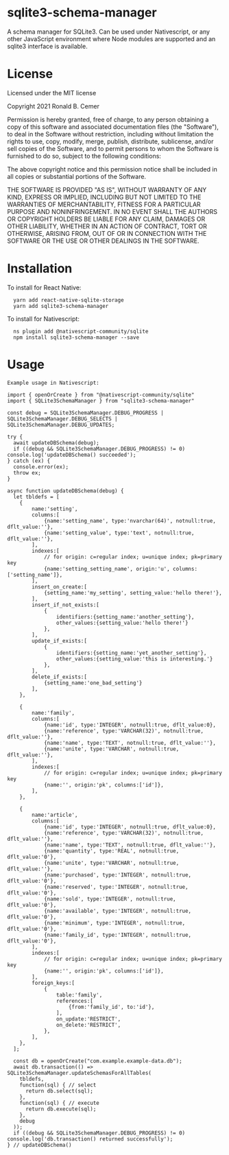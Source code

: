 # sqlite3-schema-manager

A schema manager for SQLite3.  Can be used under Nativescript, or any other JavaScript environment where Node modules are supported and an sqlite3 interface is available.

# License

Licensed under the MIT license

Copyright 2021 Ronald B. Cemer

Permission is hereby granted, free of charge, to any person obtaining a copy of this software and associated documentation files (the "Software"), to deal in the Software without restriction, including without limitation the rights to use, copy, modify, merge, publish, distribute, sublicense, and/or sell copies of the Software, and to permit persons to whom the Software is furnished to do so, subject to the following conditions:

The above copyright notice and this permission notice shall be included in all copies or substantial portions of the Software.

THE SOFTWARE IS PROVIDED "AS IS", WITHOUT WARRANTY OF ANY KIND, EXPRESS OR IMPLIED, INCLUDING BUT NOT LIMITED TO THE WARRANTIES OF MERCHANTABILITY, FITNESS FOR A PARTICULAR PURPOSE AND NONINFRINGEMENT. IN NO EVENT SHALL THE AUTHORS OR COPYRIGHT HOLDERS BE LIABLE FOR ANY CLAIM, DAMAGES OR OTHER LIABILITY, WHETHER IN AN ACTION OF CONTRACT, TORT OR OTHERWISE, ARISING FROM, OUT OF OR IN CONNECTION WITH THE SOFTWARE OR THE USE OR OTHER DEALINGS IN THE SOFTWARE.

# Installation

To install for React Native:
```
  yarn add react-native-sqlite-storage
  yarn add sqlite3-schema-manager
```

To install for Nativescript:
```
  ns plugin add @nativescript-community/sqlite
  npm install sqlite3-schema-manager --save
```

# Usage

```
Example usage in Nativescript:

import { openOrCreate } from "@nativescript-community/sqlite"
import { SQLite3SchemaManager } from "sqlite3-schema-manager"

const debug = SQLite3SchemaManager.DEBUG_PROGRESS | SQLite3SchemaManager.DEBUG_SELECTS | SQLite3SchemaManager.DEBUG_UPDATES;

try {
  await updateDBSchema(debug);
  if ((debug && SQLite3SchemaManager.DEBUG_PROGRESS) != 0) console.log('updateDBSchema() succeeded');
} catch (ex) {
  console.error(ex);
  throw ex;
}

async function updateDBSchema(debug) {
  let tbldefs = [
    {
        name:'setting',
        columns:[
            {name:'setting_name', type:'nvarchar(64)', notnull:true, dflt_value:''},
            {name:'setting_value', type:'text', notnull:true, dflt_value:''},
        ],
        indexes:[
            // for origin: c=regular index; u=unique index; pk=primary key
            {name:'setting_setting_name', origin:'u', columns:['setting_name']},
        ],
        insert_on_create:[
            {setting_name:'my_setting', setting_value:'hello there!'},
        ],
        insert_if_not_exists:[
            {
                identifiers:{setting_name:'another_setting'},
                other_values:{setting_value:'hello there!'}
            },
        ],
        update_if_exists:[
            {
                identifiers:{setting_name:'yet_another_setting'},
                other_values:{setting_value:'this is interesting.'}
            },
        ],
        delete_if_exists:[
            {setting_name:'one_bad_setting'}
        ],
    },

    {
        name:'family',
        columns:[
            {name:'id', type:'INTEGER', notnull:true, dflt_value:0},
            {name:'reference', type:'VARCHAR(32)', notnull:true, dflt_value:''},
            {name:'name', type:'TEXT', notnull:true, dflt_value:''},
            {name:'unite', type:'VARCHAR', notnull:true, dflt_value:''},
        ],
        indexes:[
            // for origin: c=regular index; u=unique index; pk=primary key
            {name:'', origin:'pk', columns:['id']},
        ],
    },

    {
        name:'article',
        columns:[
            {name:'id', type:'INTEGER', notnull:true, dflt_value:0},
            {name:'reference', type:'VARCHAR(32)', notnull:true, dflt_value:''},
            {name:'name', type:'TEXT', notnull:true, dflt_value:''},
            {name:'quantity', type:'REAL', notnull:true, dflt_value:'0'},
            {name:'unite', type:'VARCHAR', notnull:true, dflt_value:''},
            {name:'purchased', type:'INTEGER', notnull:true, dflt_value:'0'},
            {name:'reserved', type:'INTEGER', notnull:true, dflt_value:'0'},
            {name:'sold', type:'INTEGER', notnull:true, dflt_value:'0'},
            {name:'available', type:'INTEGER', notnull:true, dflt_value:'0'},
            {name:'minimum', type:'INTEGER', notnull:true, dflt_value:'0'},
            {name:'family_id', type:'INTEGER', notnull:true, dflt_value:'0'},
        ],
        indexes:[
            // for origin: c=regular index; u=unique index; pk=primary key
            {name:'', origin:'pk', columns:['id']},
        ],
        foreign_keys:[
            {
                table:'family',
                references:[
                    {from:'family_id', to:'id'},
                ],
                on_update:'RESTRICT',
                on_delete:'RESTRICT',
            },
        ],
    },
  ];

  const db = openOrCreate("com.example.example-data.db");
  await db.transaction(() => SQLite3SchemaManager.updateSchemasForAllTables(
    tbldefs,
    function(sql) { // select
      return db.select(sql);
    },
    function(sql) { // execute
      return db.execute(sql);
    },
    debug
  ));
  if ((debug && SQLite3SchemaManager.DEBUG_PROGRESS) != 0) console.log('db.transaction() returned successfully');
} // updateDBSchema()
```

